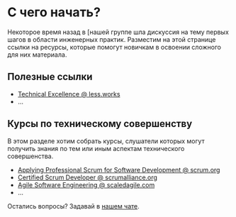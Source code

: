 # С чего начать?

Некоторое время назад в [нашей группе[](https://t.me/technicalexcellenceru) шла дискуссия на тему первых шагов в области инженерных практик.  Разместим на этой странице ссылки на ресурсы, которые помогут новичкам в освоении сложного для них материала.

## Полезные ссылки
- [Technical Excellence @ less.works](https://less.works/ru/less/technical-excellence/index)
- ...

## Курсы по техническому совершенству

В этом разделе хотим собрать курсы, слушатели которых могут получить знания по тем или иным аспектам технического совершенства. 

- [Applying Professional Scrum for Software Development @ scrum.org](https://www.scrum.org/classes?type[]=108)
- [Certified Scrum Developer @ scrumalliance.org](https://www.scrumalliance.org/courses-events/search?ctyp=Csd)
- [Agile Software Engineering @ scaledagile.com](https://www.scaledagile.com/certification/courses/agile-software-engineering/)
- ...

Остались вопросы? Задавай в [нашем чате](https://t.me/technicalexcellenceru).
